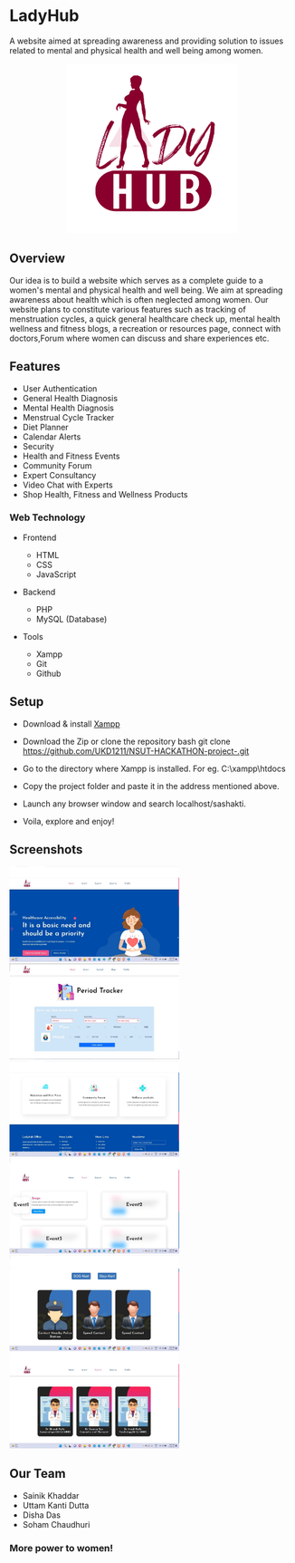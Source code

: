 # LadyHub

A website aimed at spreading awareness and providing solution to issues related to mental and physical health and well being among women.

<p align="center">
    <img src="./assets/icon1.png" alt="Logo" width="300">
  </a>

## Overview

Our idea is to build a website which serves as a complete guide to a women's mental and physical health and well being. We aim at spreading awareness about health which is often neglected among women. Our website plans to constitute various features such as tracking of menstruation cycles, a quick general healthcare check up, mental health wellness and fitness blogs, a recreation or resources page, connect with doctors,Forum where women can discuss and share experiences etc.

## Features

* User Authentication
* General Health Diagnosis
* Mental Health Diagnosis
* Menstrual Cycle Tracker
* Diet Planner
* Calendar Alerts
* Security
* Health and Fitness Events
* Community Forum
* Expert Consultancy
* Video Chat with Experts
* Shop Health, Fitness and Wellness Products


### Web Technology

- Frontend
  - HTML
  - CSS
  - JavaScript
  
- Backend
  - PHP
  - MySQL (Database)

- Tools
  - Xampp
  - Git
  - Github
## Setup

- Download & install [Xampp](https://www.apachefriends.org/download.html)
- Download the Zip or clone the repository
 bash
git clone https://github.com/UKD1211/NSUT-HACKATHON-project-.git

- Go to the directory where Xampp is installed. For eg. C:\xampp\htdocs
- Copy the project folder and paste it in the address mentioned above.
- Launch any browser window and search localhost/sashakti.
- Voila, explore and enjoy!

## Screenshots

<img src="./Screenshots/Sc1.jpg" width="300">
<img src="./Screenshots/sc2.jpg" width="300">
<img src="./Screenshots/sc3.jpg" width="300">
<img src="./Screenshots/sc4.jpg" width="300">
<img src="./Screenshots/sc5.jpg" width="300">
<img src="./Screenshots/sc6.jpg" width="300">


## Our Team
- Sainik Khaddar
- Uttam Kanti Dutta
- Disha Das
- Soham Chaudhuri


### More power to women!
